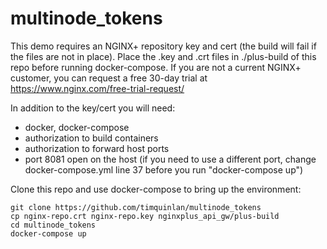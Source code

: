 # multinode_tokens

This demo requires an NGINX+ repository key and cert (the build will fail if the files are not in place). Place the .key and .crt files in ./plus-build of this repo before running docker-compose. If you are not a current NGINX+ customer, you can request a free 30-day trial at https://www.nginx.com/free-trial-request/

In addition to the key/cert you will need:

* docker, docker-compose
* authorization to build containers
* authorization to forward host ports
* port 8081 open on the host (if you need to use a different port, change docker-compose.yml line 37 before you run "docker-compose up")

Clone this repo and use docker-compose to bring up the environment:


    git clone https://github.com/timquinlan/multinode_tokens
    cp nginx-repo.crt nginx-repo.key nginxplus_api_gw/plus-build
    cd multinode_tokens
    docker-compose up
